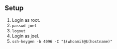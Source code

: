 ## Setup

1. Login as root.
2. `passwd joel`
3. `logout`
4. Login as joel.
5. `ssh-keygen -b 4096 -C "$(whoami)@$(hostname)"`
